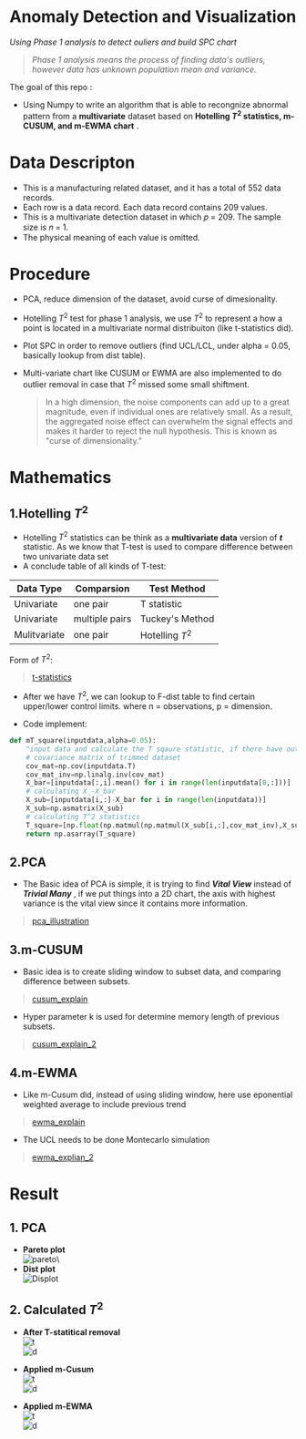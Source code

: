 # Anomaly Detection and Visualization

_Using Phase 1 analysis to detect ouliers and build SPC chart_

   > _Phase 1 analysis means the process of finding data's outliers, however data has unknown population mean and variance._

The goal of this repo :
- Using Numpy to write an algorithm that is able to recongnize abnormal pattern from a __multivariate__ dataset based on __Hotelling $T^2$ statistics, m-CUSUM, and m-EWMA chart__ .

# Data Descripton

- This is a manufacturing related dataset, and it has a total of 552 data records.
- Each row is a data record. Each data record contains 209 values.
- This is a multivariate detection dataset in which 𝑝 = 209. The sample size is 𝑛 = 1.
- The physical meaning of each value is omitted.

# Procedure

-  PCA, reduce dimension of the dataset, avoid curse of dimesionality.
-  Hotelling $T^2$ test for phase 1 analysis, we use $T^2$ to represent a how a point is located in a multivariate normal distribuiton (like t-statistics did). 
-  Plot SPC in order to remove outliers (find UCL/LCL, under alpha = 0.05, basically lookup from dist table).
-  Multi-variate chart like CUSUM or EWMA are also implemented to do outlier removal in case that $T^2$ missed some small shiftment.

    >In a high dimension, the noise components can add up to a great magnitude, even if individual ones are relatively small. As a result, the aggregated noise effect can overwhelm the signal effects and makes it harder to reject the null hypothesis. This is known as "curse of dimensionality."

# Mathematics

## 1.Hotelling $T^2$
- Hotelling $T^2$ statistics can be think as a __multivariate data__ version of _**t**_ statistic. As we know that T-test is used to compare difference between two univariate data set
- A conclude table of all kinds of T-test:     

| Data Type    | Comparsion     | Test Method     |
|--------------|----------------|-----------------|
| Univariate   | one pair       | T statistic          |
| Univariate   | multiple pairs | Tuckey's Method |
| Mulitvariate | one pair       | Hotelling $T^2$ |


Form of $T^2$:

>[t-statistics](images/t-statistics.png)

- After we have $T^2$, we can lookup to F-dist table to find certain upper/lower control limits. where n = observations, p = dimension.

- Code implement:
```python
def mT_square(inputdata,alpha=0.05):
    "input data and calculate the T sqaure statistic, if there have outlier in the result then remove off"
    # covariance matrix of trimmed dataset
    cov_mat=np.cov(inputdata.T)
    cov_mat_inv=np.linalg.inv(cov_mat)
    X_bar=[inputdata[:,i].mean() for i in range(len(inputdata[0,:]))]
    # calculating X_-X_bar
    X_sub=[inputdata[i,:]-X_bar for i in range(len(inputdata))]
    X_sub=np.asmatrix(X_sub)
    # calculating T^2 statistics
    T_square=[np.float(np.matmul(np.matmul(X_sub[i,:],cov_mat_inv),X_sub[i,:].T)) for i in range(len(X_sub))]
    return np.asarray(T_square)
```

## 2.PCA 
- The Basic idea of PCA is simple, it is trying to find **_Vital View_** instead of **_Trivial Many_** , if we put things into a 2D chart, the axis with highest variance is the vital view since it contains more information.
>[pca_illustration](images/pca.png)

## 3.m-CUSUM
- Basic idea is to create sliding window to subset data, and comparing difference between subsets.
>[cusum_explain](images/cusum.png)

- Hyper parameter k is used for determine memory length of previous subsets.
>[cusum_explain_2](images/cusum2.png)
## 4.m-EWMA
- Like m-Cusum did, instead of using sliding window, here use eponential weighted average to include previous trend
>[ewma_explain](images/ewma.png)

- The UCL needs to be done Montecarlo simulation 
>[ewma_explian_2](images/ewma2.png)


# Result

## 1. PCA 
- __Pareto plot__\
   ![pareto](_images/pareto.png)\
- __Dist plot__\
   ![Displot](_images/before.png)


## 2. Calculated $`T^2`$
- __After T-statitical removal__\
   ![t](_images/t_test.png)\
   ![d](_images/after_tsquare.png)

- __Applied m-Cusum__\
   ![t](_images/t_test_cu.png)\
   ![d](_images/after_cusum.png)

- __Applied m-EWMA__\
   ![t](_images/t_test_ewma.png)\
   ![d](_images/after_ewma.png)
